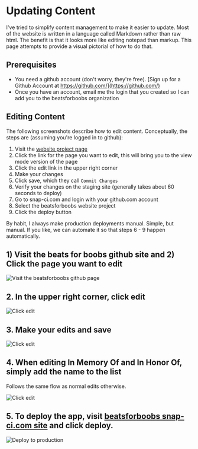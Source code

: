 Updating Content
===========

I've tried to simplify content management to make it easier to update.  Most of the website is written in a language called Markdown rather than raw html.  The benefit is that it looks more like editing notepad than markup.  This page attempts to provide a visual pictorial of how to do that.

## Prerequisites

* You need a github account (don't worry, they're free).  [Sign up for a Github Account at https://github.com/](https://github.com/)
* Once you have an account, email me the login that you created so I can add you to the beatsforboobs organization

## Editing Content

The following screenshots describe how to edit content.  Conceptually, the steps are (assuming you're logged in to github):

1. Visit the [website project page](https://github.com/beatsforboobs/website)
2. Click the link for the page you want to edit, this will bring you to the view mode version of the page
3. Click the edit link in the upper right corner
4. Make your changes
5. Click save, which they call ```Commit Changes```
6. Verify your changes on the staging site (generally takes about 60 seconds to deploy)
7. Go to snap-ci.com and login with your github.com account 
8. Select the beatsforboobs website project 
9. Click the deploy button

By habit, I always make production deployments manual.  Simple, but manual.  If you like, we can automate it so that steps 6 - 9 happen automatically.

## 1) Visit the beats for boobs github site and 2) Click the page you want to edit 

![Visit the beatsforboobs github page](https://s3.amazonaws.com/beatsforboobs-production/docs/1-github.png)

## 2. In the upper right corner, click edit

![Click edit](https://s3.amazonaws.com/beatsforboobs-production/docs/2-view-page.png)

## 3. Make your edits and save

![Click edit](https://s3.amazonaws.com/beatsforboobs-production/docs/3-edit-page.png)

## 4. When editing In Memory Of and In Honor Of, simply add the name to the list

Follows the same flow as normal edits otherwise.

![Click edit](https://s3.amazonaws.com/beatsforboobs-production/docs/4-edit-in-memory-of.png)

## 5. To deploy the app, visit [beatsforboobs snap-ci.com site](https://snap-ci.com/beatsforboobs/website/branch/master) and click deploy.

![Deploy to production](https://s3.amazonaws.com/beatsforboobs-production/docs/5-deploying.png)


